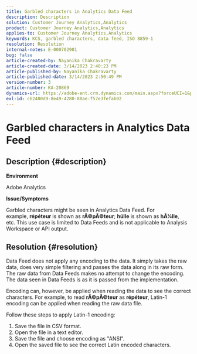 ```yaml
---
title: Garbled characters in Analytics Data Feed
description: Description
solution: Customer Journey Analytics,Analytics
product: Customer Journey Analytics,Analytics
applies-to: Customer Journey Analytics,Analytics
keywords: KCS, garbled characters, data feed, ISO 8859-1
resolution: Resolution
internal-notes: E-000702901
bug: false
article-created-by: Nayanika Chakravarty
article-created-date: 3/14/2023 2:40:23 PM
article-published-by: Nayanika Chakravarty
article-published-date: 3/14/2023 2:50:49 PM
version-number: 3
article-number: KA-20869
dynamics-url: https://adobe-ent.crm.dynamics.com/main.aspx?forceUCI=1&pagetype=entityrecord&etn=knowledgearticle&id=635a4c26-76c2-ed11-83ff-6045bd006a22
exl-id: c62480d9-8e49-4280-88ae-f57e3fefab02
---
```

# Garbled characters in Analytics Data Feed

## Description {#description}


<b>Environment</b>

Adobe Analytics

<b>Issue/Symptoms</b>

Garbled characters might be seen in Analytics Data Feed. For example, <b>répéteur</b> is shown as <b>rÃ©pÃ©teur</b>; <b>hülle</b> is shown as <b>hÃ¼lle</b>, etc. This use case is limited to Data Feeds and is not applicable to Analysis Workspace or API output.


## Resolution {#resolution}


Data Feed does not apply any encoding to the data. It simply takes the raw data, does very simple filtering and passes the data along in its raw form. The raw data from Data Feeds makes no attempt to change the encoding. The data seen in Data Feeds is as it is passed from the implementation.

Encoding can, however, be applied when reading the data to see the correct characters. For example, to read <b>rÃ©pÃ©teur</b> as <b>répéteur</b>, Latin-1 encoding can be applied when reading the raw data file.

Follow these steps to apply Latin-1 encoding:

1. Save the file in CSV format.
2. Open the file in a text editor.
3. Save the file and choose encoding as "ANSI".
4. Open the saved file to see the correct Latin encoded characters.
